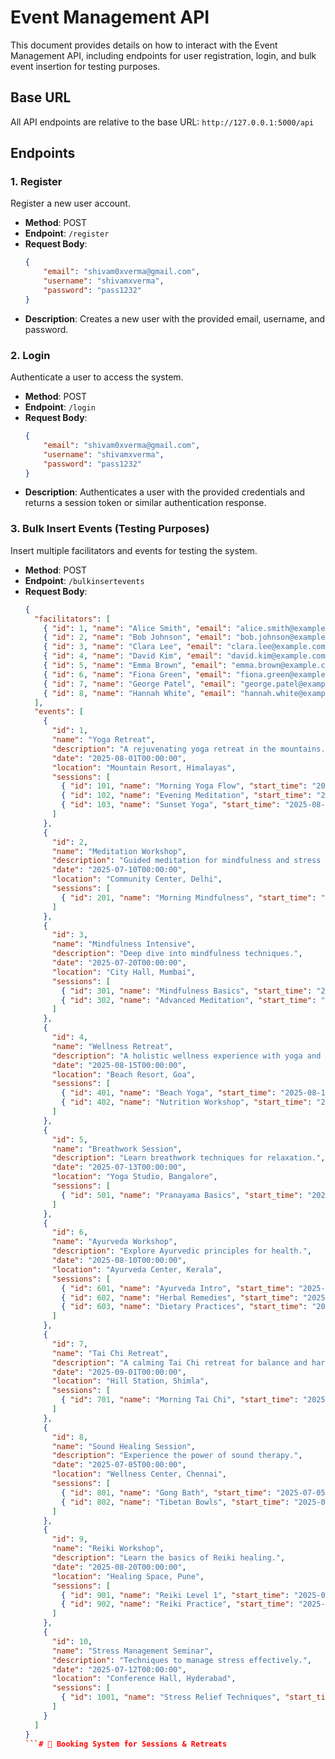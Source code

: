 # Event Management API

This document provides details on how to interact with the Event Management API, including endpoints for user registration, login, and bulk event insertion for testing purposes.

## Base URL
All API endpoints are relative to the base URL: `http://127.0.0.1:5000/api`

## Endpoints

### 1. Register
Register a new user account.

- **Method**: POST
- **Endpoint**: `/register`
- **Request Body**:
  ```json
  {
      "email": "shivam0xverma@gmail.com",
      "username": "shivamxverma",
      "password": "pass1232"
  }
  ```
- **Description**: Creates a new user with the provided email, username, and password.

### 2. Login
Authenticate a user to access the system.

- **Method**: POST
- **Endpoint**: `/login`
- **Request Body**:
  ```json
  {
      "email": "shivam0xverma@gmail.com",
      "username": "shivamxverma",
      "password": "pass1232"
  }
  ```
- **Description**: Authenticates a user with the provided credentials and returns a session token or similar authentication response.

### 3. Bulk Insert Events (Testing Purposes)
Insert multiple facilitators and events for testing the system.

- **Method**: POST
- **Endpoint**: `/bulkinsertevents`
- **Request Body**:
  ```json
  {
    "facilitators": [
      { "id": 1, "name": "Alice Smith", "email": "alice.smith@example.com", "phone": "1234567890" },
      { "id": 2, "name": "Bob Johnson", "email": "bob.johnson@example.com", "phone": "0987654321" },
      { "id": 3, "name": "Clara Lee", "email": "clara.lee@example.com", "phone": "5555555555" },
      { "id": 4, "name": "David Kim", "email": "david.kim@example.com", "phone": "1112223333" },
      { "id": 5, "name": "Emma Brown", "email": "emma.brown@example.com", "phone": "4445556666" },
      { "id": 6, "name": "Fiona Green", "email": "fiona.green@example.com", "phone": "7778889999" },
      { "id": 7, "name": "George Patel", "email": "george.patel@example.com", "phone": "2223334444" },
      { "id": 8, "name": "Hannah White", "email": "hannah.white@example.com", "phone": "6667778888" }
    ],
    "events": [
      {
        "id": 1,
        "name": "Yoga Retreat",
        "description": "A rejuvenating yoga retreat in the mountains.",
        "date": "2025-08-01T00:00:00",
        "location": "Mountain Resort, Himalayas",
        "sessions": [
          { "id": 101, "name": "Morning Yoga Flow", "start_time": "2025-08-01T09:00:00", "facilitator_id": 1 },
          { "id": 102, "name": "Evening Meditation", "start_time": "2025-08-01T18:00:00", "facilitator_id": 2 },
          { "id": 103, "name": "Sunset Yoga", "start_time": "2025-08-01T17:00:00", "facilitator_id": 3 }
        ]
      },
      {
        "id": 2,
        "name": "Meditation Workshop",
        "description": "Guided meditation for mindfulness and stress relief.",
        "date": "2025-07-10T00:00:00",
        "location": "Community Center, Delhi",
        "sessions": [
          { "id": 201, "name": "Morning Mindfulness", "start_time": "2025-07-10T10:00:00", "facilitator_id": 3 }
        ]
      },
      {
        "id": 3,
        "name": "Mindfulness Intensive",
        "description": "Deep dive into mindfulness techniques.",
        "date": "2025-07-20T00:00:00",
        "location": "City Hall, Mumbai",
        "sessions": [
          { "id": 301, "name": "Mindfulness Basics", "start_time": "2025-07-20T11:00:00", "facilitator_id": 1 },
          { "id": 302, "name": "Advanced Meditation", "start_time": "2025-07-20T14:00:00", "facilitator_id": 4 }
        ]
      },
      {
        "id": 4,
        "name": "Wellness Retreat",
        "description": "A holistic wellness experience with yoga and nutrition.",
        "date": "2025-08-15T00:00:00",
        "location": "Beach Resort, Goa",
        "sessions": [
          { "id": 401, "name": "Beach Yoga", "start_time": "2025-08-15T07:00:00", "facilitator_id": 5 },
          { "id": 402, "name": "Nutrition Workshop", "start_time": "2025-08-15T10:00:00", "facilitator_id": 6 }
        ]
      },
      {
        "id": 5,
        "name": "Breathwork Session",
        "description": "Learn breathwork techniques for relaxation.",
        "date": "2025-07-13T00:00:00",
        "location": "Yoga Studio, Bangalore",
        "sessions": [
          { "id": 501, "name": "Pranayama Basics", "start_time": "2025-07-13T09:00:00", "facilitator_id": 2 }
        ]
      },
      {
        "id": 6,
        "name": "Ayurveda Workshop",
        "description": "Explore Ayurvedic principles for health.",
        "date": "2025-08-10T00:00:00",
        "location": "Ayurveda Center, Kerala",
        "sessions": [
          { "id": 601, "name": "Ayurveda Intro", "start_time": "2025-08-10T10:00:00", "facilitator_id": 7 },
          { "id": 602, "name": "Herbal Remedies", "start_time": "2025-08-10T13:00:00", "facilitator_id": 8 },
          { "id": 603, "name": "Dietary Practices", "start_time": "2025-08-10T15:00:00", "facilitator_id": 7 }
        ]
      },
      {
        "id": 7,
        "name": "Tai Chi Retreat",
        "description": "A calming Tai Chi retreat for balance and harmony.",
        "date": "2025-09-01T00:00:00",
        "location": "Hill Station, Shimla",
        "sessions": [
          { "id": 701, "name": "Morning Tai Chi", "start_time": "2025-09-01T06:00:00", "facilitator_id": 4 }
        ]
      },
      {
        "id": 8,
        "name": "Sound Healing Session",
        "description": "Experience the power of sound therapy.",
        "date": "2025-07-05T00:00:00",
        "location": "Wellness Center, Chennai",
        "sessions": [
          { "id": 801, "name": "Gong Bath", "start_time": "2025-07-05T18:00:00", "facilitator_id": 5 },
          { "id": 802, "name": "Tibetan Bowls", "start_time": "2025-07-05T20:00:00", "facilitator_id": 6 }
        ]
      },
      {
        "id": 9,
        "name": "Reiki Workshop",
        "description": "Learn the basics of Reiki healing.",
        "date": "2025-08-20T00:00:00",
        "location": "Healing Space, Pune",
        "sessions": [
          { "id": 901, "name": "Reiki Level 1", "start_time": "2025-08-20T10:00:00", "facilitator_id": 3 },
          { "id": 902, "name": "Reiki Practice", "start_time": "2025-08-20T14:00:00", "facilitator_id": 3 }
        ]
      },
      {
        "id": 10,
        "name": "Stress Management Seminar",
        "description": "Techniques to manage stress effectively.",
        "date": "2025-07-12T00:00:00",
        "location": "Conference Hall, Hyderabad",
        "sessions": [
          { "id": 1001, "name": "Stress Relief Techniques", "start_time": "2025-07-12T11:00:00", "facilitator_id": 8 }
        ]
      }
    ]
  }
  ```# 🧘 Booking System for Sessions & Retreats



